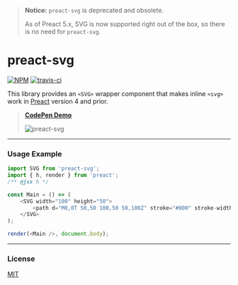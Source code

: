> **Notice:** `preact-svg` is deprecated and obsolete.
>
> As of Preact 5.x, SVG is now supported right out of the box, so there is no need for `preact-svg`.


# preact-svg

[![NPM](http://img.shields.io/npm/v/preact-svg.svg)](https://www.npmjs.com/package/preact-svg)
[![travis-ci](https://travis-ci.org/developit/preact-svg.svg?branch=master)](https://travis-ci.org/developit/preact-svg)

This library provides an `<SVG>` wrapper component that makes inline `<svg>` work in [Preact] version 4 and prior.

> **[CodePen Demo](http://codepen.io/developit/pen/ZbPdem?editors=001)**
>
> ![preact-svg](https://i.gyazo.com/df0bcc29e36ee107352600679e537176.gif)

---


### Usage Example

```js
import SVG from 'preact-svg';
import { h, render } from 'preact';
/** @jsx h */

const Main = () => (
	<SVG width="100" height="50">
		<path d="M0,0T 50,50 100,50 50,100Z" stroke="#000" stroke-width="2" />
	</SVG>
);

render(<Main />, document.body);
```


---


### License

[MIT]


[Preact]: https://github.com/developit/preact
[MIT]: http://choosealicense.com/licenses/mit/
